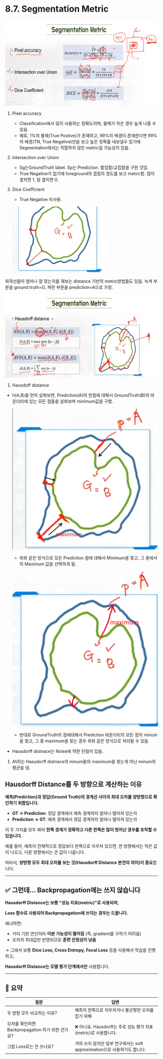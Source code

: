 # 8.7. Segmentation Metric

![image.png](/assets/의료인공지능/8_7_Segmentation_Metric/image.png)

1. Pixel accuracy
    - Classification에서 많이 사용하는 정확도이며, 물체가 작은 경우 높게 나올 수 있음.
    - 예로, 1%의 물체(True Postive)가 존재하고, 99%의 배경이 존재한다면 99%의 배경(TN, True Negative)만을 보고 높은 정확를 내보낼수 있기에 Segmentation에서는 적합하지 않은 metric일 가능성이 있음.
2. Intersection over Union
    - Sg는GroundTruth label. Sp는 Prediction. 합집합/교집합을 구한 것임.
    - True Negative가 없기에 foreground의 겹침의 정도를 보고 metirc함. 많이 곂치면 1, 덜 곂치면 0.
3. Dice Coefficient
    - True Negative 미사용.
    
    ![image.png](/assets/의료인공지능/8_7_Segmentation_Metric/image_1.png)
    

외곽선들이 얼마나 잘 맞는지를 재보는 distance 기반의 metric방법들도 있음. 녹색 부분을 ground truth=G, 파란 부분을 prediction=A으로 가정.

![image.png](/assets/의료인공지능/8_7_Segmentation_Metric/image_2.png)

1. Hausdoff distance
- h(A,B)를 먼저 살펴보면, Prediction(A)의 한점에 대해서 GroundTruth(B)의 바운더리에 있는 모든 점들을 살펴보며 minimum값을 구함.
    
    ![image.png](/assets/의료인공지능/8_7_Segmentation_Metric/image_3.png)
    
    - 위와 같은 방식으로 모든 Prediction 점에 대해서 Minimum을 찾고, 그 중에서의 Maximum 값을 선택하게 됨.
    
    ![image.png](/assets/의료인공지능/8_7_Segmentation_Metric/image_4.png)
    
    - 반대로 GroundTruth의 점에대해서 Prediction 바운더리의 모든 점의 minum을 찾고, 그 중 maximum을 찾는 경우 위와 같은 방식으로 처리될 수 있음.
- Hausdorff distnace는 Noise에 약한 단점이 있음.
1. AVD는 Hasudorff distnace의 minum들의 maximum을 찾는게 아닌 minum의 평균을 냄.

## Hausdorff Distance를 두 방향으로 계산하는 이유

**예측(Prediction)과 정답(Ground Truth)의 경계선 사이의 최대 오차를 양방향으로 확인하기 위함입니다.**

- **GT → Prediction**: 정답 경계에서 예측 경계까지 얼마나 떨어져 있는지
- **Prediction → GT**: 예측 경계에서 정답 경계까지 얼마나 떨어져 있는지

이 두 가지를 모두 봐야 **한쪽 경계가 정확하고 다른 한쪽은 많이 벗어난 경우를 포착할 수 있습니다.**

예를 들어, 예측이 전체적으로 정답보다 한쪽으로 치우쳐 있으면, 한 방향에서는 작은 값이 나오고, 다른 방향에서는 큰 값이 나옵니다.

따라서, **양방향 모두 최대 오차를 보는 것(Hausdorff Distance 본연의 의미)이 중요**합니다.

---

## ✅ 그런데… Backpropagation에는 쓰지 않습니다

**Hausdorff Distance는 보통 "성능 지표(metric)"로 사용되며**,

**Loss 함수로 사용되어 Backpropagation에 쓰이는 경우는 드뭅니다.**

왜냐하면:

- 거리 기반 연산이라 **미분 가능성이 떨어짐** (즉, gradient를 구하기 어려움)
- 오차의 최대값만 반영되므로 **훈련 안정성이 낮음**

→ 그래서 보통 **Dice Loss, Cross Entropy, Focal Loss** 등을 사용해서 학습을 진행하고,

**Hausdorff Distance는 모델 평가 단계에서만** 사용합니다.

---

## 🔁 요약

| 질문 | 답변 |
| --- | --- |
| 두 방향 모두 비교하는 이유? | 예측이 한쪽으로 치우치거나 불균형한 오차를 잡기 위해 |
| 오차를 확인하면 Backpropagation 하기 위한 건가요? | ❌ 아니요. Hausdorff는 주로 성능 평가 지표(metric)로 사용합니다. |
| 그럼 Loss로는 안 쓰나요? | 거의 쓰지 않지만 일부 연구에서는 soft approximation으로 사용하기도 합니다. |